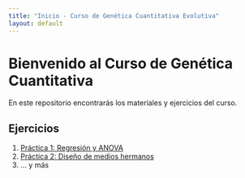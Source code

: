 ```yaml
---
title: "Inicio - Curso de Genética Cuantitativa Evolutiva"
layout: default
---
```


# Bienvenido al Curso de Genética Cuantitativa

En este repositorio encontrarás los materiales y ejercicios del curso.

## Ejercicios

1. [Práctica 1: Regresión y ANOVA](./Practica1.html)
2. [Práctica 2: Diseño de medios hermanos](./Practica2.html)
3. ... y más



